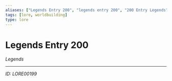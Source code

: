 ```yaml
---
aliases: ["Legends Entry 200", "legends entry 200", "200 Entry Legends"]
tags: [lore, worldbuilding]
type: lore
---
```


# Legends Entry 200

*Legends*

---
*ID: LORE00199*